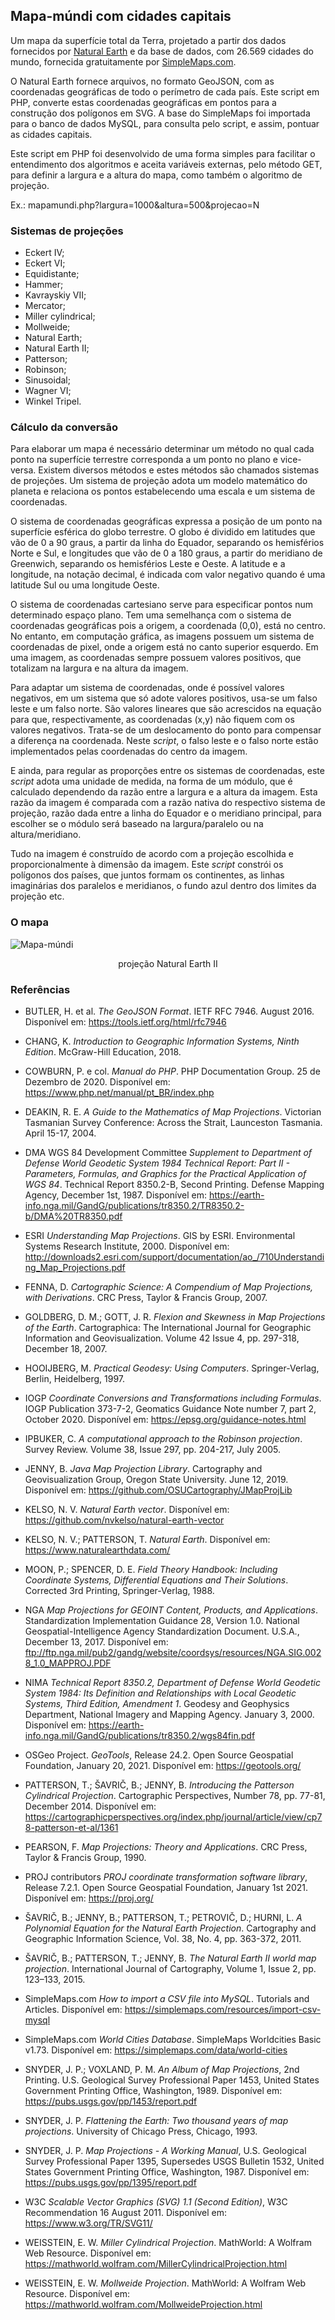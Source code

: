 ## Mapa-múndi com cidades capitais

Um mapa da superfície total da Terra, projetado a partir dos dados fornecidos por [Natural Earth](https://www.naturalearthdata.com/) e da base de dados, com 26.569 cidades do mundo, fornecida gratuitamente por [SimpleMaps.com](https://simplemaps.com/data/world-cities).

O Natural Earth fornece arquivos, no formato GeoJSON, com as coordenadas geográficas de todo o perímetro de cada país. Este script em PHP, converte estas coordenadas geográficas em pontos para a construção dos polígonos em SVG. A base do SimpleMaps foi importada para o banco de dados MySQL, para consulta pelo script, e assim, pontuar as cidades capitais.

Este script em PHP foi desenvolvido de uma forma simples para facilitar o entendimento dos algoritmos e aceita variáveis externas, pelo método GET, para definir a largura e a altura do mapa, como também o algoritmo de projeção.

Ex.: mapamundi.php?largura=1000&altura=500&projecao=N

### Sistemas de projeções

- Eckert IV;
- Eckert VI;
- Equidistante;
- Hammer;
- Kavrayskiy VII;
- Mercator;
- Miller cylindrical;
- Mollweide;
- Natural Earth;
- Natural Earth II;
- Patterson;
- Robinson;
- Sinusoidal;
- Wagner VI;
- Winkel Tripel.

### Cálculo da conversão

Para elaborar um mapa é necessário determinar um método no qual cada ponto na superfície terrestre corresponda a um ponto no plano e vice-versa. Existem diversos métodos e estes métodos são chamados sistemas de projeções. Um sistema de projeção adota um modelo matemático do planeta e relaciona os pontos estabelecendo uma escala e um sistema de coordenadas.

O sistema de coordenadas geográficas expressa a posição de um ponto na superfície esférica do globo terrestre. O globo é dividido em latitudes que vão de 0 a 90 graus, a partir da linha do Equador, separando os hemisférios Norte e Sul, e longitudes que vão de 0 a 180 graus, a partir do meridiano de Greenwich, separando os hemisférios Leste e Oeste. A latitude e a longitude, na notação decimal, é indicada com valor negativo quando é uma latitude Sul ou uma longitude Oeste.

O sistema de coordenadas cartesiano serve para especificar pontos num determinado espaço plano. Tem uma semelhança com o sistema de coordenadas geográficas pois a origem, a coordenada (0,0), está no centro. No entanto, em computação gráfica, as imagens possuem um sistema de coordenadas de pixel, onde a origem está no canto superior esquerdo. Em uma imagem, as coordenadas sempre possuem valores positivos, que totalizam na largura e na altura da imagem.

Para adaptar um sistema de coordenadas, onde é possível valores negativos, em um sistema que só adote valores positivos, usa-se um falso leste e um falso norte. São valores lineares que são acrescidos na equação para que, respectivamente, as coordenadas (x,y) não fiquem com os valores negativos. Trata-se de um deslocamento do ponto para compensar a diferença na coordenada. Neste *script*, o falso leste e o falso norte estão implementados pelas coordenadas do centro da imagem.

E ainda, para regular as proporções entre os sistemas de coordenadas, este *script* adota uma unidade de medida, na forma de um módulo, que é calculado dependendo da razão entre a largura e a altura da imagem. Esta razão da imagem é comparada com a razão nativa do respectivo sistema de projeção, razão dada entre a linha do Equador e o meridiano principal, para escolher se o módulo será baseado na largura/paralelo ou na altura/meridiano.

Tudo na imagem é construído de acordo com a projeção escolhida e proporcionalmente à dimensão da imagem. Este *script* constrói os polígonos dos países, que juntos formam os continentes, as linhas imaginárias dos paralelos e meridianos, o fundo azul dentro dos limites da projeção etc.

### O mapa

![Mapa-múndi](img/mapamundi.svg?raw=true)

<p align="center">projeção Natural Earth II</p>

### Referências

- BUTLER, H. et al. *The GeoJSON Format*. IETF RFC 7946. August 2016. Disponível em: <https://tools.ietf.org/html/rfc7946>

- CHANG, K. *Introduction to Geographic Information Systems, Ninth Edition*. McGraw-Hill Education, 2018.

- COWBURN, P. e col. *Manual do PHP*. PHP Documentation Group. 25 de Dezembro de 2020. Disponível em: <https://www.php.net/manual/pt_BR/index.php>

- DEAKIN, R. E. *A Guide to the Mathematics of Map Projections*. Victorian Tasmanian Survey Conference: Across the Strait, Launceston Tasmania. April 15-17, 2004.

- DMA WGS 84 Development Committee *Supplement to Department of Defense World Geodetic System 1984 Technical Report: Part II - Parameters, Formulas, and Graphics for the Practical Application of WGS 84*. Technical Report 8350.2-B, Second Printing. Defense Mapping Agency, December 1st, 1987. Disponível em: <https://earth-info.nga.mil/GandG/publications/tr8350.2/TR8350.2-b/DMA%20TR8350.pdf>

- ESRI *Understanding Map Projections*. GIS by ESRI. Environmental Systems Research Institute, 2000. Disponível em: <http://downloads2.esri.com/support/documentation/ao_/710Understanding_Map_Projections.pdf>

- FENNA, D. *Cartographic Science: A Compendium of Map Projections, with Derivations*. CRC Press, Taylor & Francis Group, 2007.

- GOLDBERG, D. M.; GOTT, J. R. *Flexion and Skewness in Map Projections of the Earth*. Cartographica: The International Journal for Geographic Information and Geovisualization. Volume 42 Issue 4, pp. 297-318, December 18, 2007.

- HOOIJBERG, M. *Practical Geodesy: Using Computers*. Springer-Verlag, Berlin, Heidelberg, 1997.

- IOGP *Coordinate Conversions and Transformations including Formulas*. IOGP Publication 373-7-2, Geomatics Guidance Note number 7, part 2, October 2020. Disponível em: <https://epsg.org/guidance-notes.html>

- IPBUKER, C. *A computational approach to the Robinson projection*. Survey Review. Volume 38, Issue 297, pp. 204-217, July 2005.

- JENNY, B. *Java Map Projection Library*. Cartography and Geovisualization Group, Oregon State University. June 12, 2019. Disponível em: <https://github.com/OSUCartography/JMapProjLib>

- KELSO, N. V. *Natural Earth vector*. Disponível em: <https://github.com/nvkelso/natural-earth-vector>

- KELSO, N. V.; PATTERSON, T. *Natural Earth*. Disponível em: <https://www.naturalearthdata.com/>

- MOON, P.; SPENCER, D. E. *Field Theory Handbook: Including Coordinate Systems, Differential Equations and Their Solutions*. Corrected 3rd Printing, Springer-Verlag, 1988.

- NGA *Map Projections for GEOINT Content, Products, and Applications*. Standardization Implementation Guidance 28, Version 1.0. National Geospatial-Intelligence Agency Standardization Document. U.S.A., December 13, 2017. Disponível em: <ftp://ftp.nga.mil/pub2/gandg/website/coordsys/resources/NGA.SIG.0028_1.0_MAPPROJ.PDF>

- NIMA *Technical Report 8350.2, Department of Defense World Geodetic System 1984: Its Definition and Relationships with Local Geodetic Systems, Third Edition, Amendment 1*. Geodesy and Geophysics Department, National Imagery and Mapping Agency. January 3, 2000. Disponível em: <https://earth-info.nga.mil/GandG/publications/tr8350.2/wgs84fin.pdf>

- OSGeo Project. *GeoTools*, Release 24.2. Open Source Geospatial Foundation, January 20, 2021. Disponível em: <https://geotools.org/>

- PATTERSON, T.; ŠAVRIČ, B.; JENNY, B. *Introducing the Patterson Cylindrical Projection*. Cartographic Perspectives, Number 78, pp. 77-81, December 2014. Disponível em: <https://cartographicperspectives.org/index.php/journal/article/view/cp78-patterson-et-al/1361>

- PEARSON, F. *Map Projections: Theory and Applications*. CRC Press, Taylor & Francis Group, 1990.

- PROJ contributors *PROJ coordinate transformation software library*, Release 7.2.1. Open Source Geospatial Foundation, January 1st 2021. Disponível em: <https://proj.org/>

- ŠAVRIČ, B.; JENNY, B.; PATTERSON, T.; PETROVIČ, D.; HURNI, L. *A Polynomial Equation for the Natural Earth Projection*. Cartography and Geographic Information Science, Vol. 38, No. 4, pp. 363-372, 2011.

- ŠAVRIČ, B.; PATTERSON, T.; JENNY, B. *The Natural Earth II world map projection*. International Journal of Cartography, 
Volume 1, Issue 2, pp. 123–133, 2015.

- SimpleMaps.com *How to import a CSV file into MySQL*. Tutorials and Articles. Disponível em: <https://simplemaps.com/resources/import-csv-mysql>

- SimpleMaps.com *World Cities Database*. SimpleMaps Worldcities Basic v1.73. Disponível em: <https://simplemaps.com/data/world-cities>

- SNYDER, J. P.; VOXLAND, P. M. *An Album of Map Projections*, 2nd Printing. U.S. Geological Survey Professional Paper 1453, United States Government Printing Office, Washington, 1989. Disponível em: <https://pubs.usgs.gov/pp/1453/report.pdf>

- SNYDER, J. P. *Flattening the Earth: Two thousand years of map projections*. University of Chicago Press, Chicago, 1993.

- SNYDER, J. P. *Map Projections - A Working Manual*, U.S. Geological Survey Professional Paper 1395, Supersedes USGS Bulletin 1532, United States Government Printing Office, Washington, 1987. Disponível em: <https://pubs.usgs.gov/pp/1395/report.pdf>

- W3C *Scalable Vector Graphics (SVG) 1.1 (Second Edition)*, W3C Recommendation 16 August 2011. Disponível em: <https://www.w3.org/TR/SVG11/>

- WEISSTEIN, E. W. *Miller Cylindrical Projection*. MathWorld: A Wolfram Web Resource. Disponível em: <https://mathworld.wolfram.com/MillerCylindricalProjection.html>

- WEISSTEIN, E. W. *Mollweide Projection*. MathWorld: A Wolfram Web Resource. Disponível em: <https://mathworld.wolfram.com/MollweideProjection.html>
